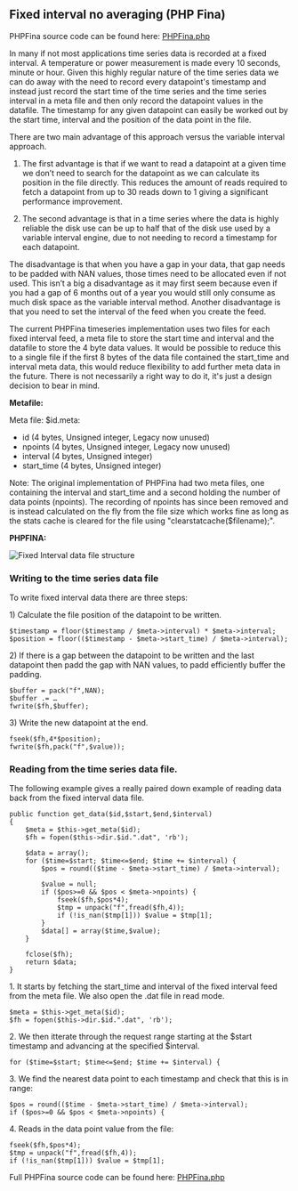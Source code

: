 ## Fixed interval no averaging (PHP Fina)

PHPFina source code can be found here: [PHPFina.php](https://github.com/emoncms/emoncms/blob/master/Modules/feed/engine/PHPFina.php)

In many if not most applications time series data is recorded at a fixed interval. A temperature or power measurement is made every 10 seconds, minute or hour. Given this highly regular nature of the time series data we can do away with the need to record every datapoint's timestamp and instead just record the start time of the time series and the time series interval in a meta file and then only record the datapoint values in the datafile. The timestamp for any given datapoint can easily be worked out by the start time, interval and the position of the data point in the file.

There are two main advantage of this approach versus the variable interval approach.

1. The first advantage is that if we want to read a datapoint at a given time we don’t need to search for the datapoint as we can calculate its position in the file directly. This reduces  the amount of reads required to fetch a datapoint from up to 30 reads down to 1 giving a significant performance improvement.

2. The second advantage is that in a time series where the data is highly reliable the disk use can be up to half that of the disk use used by a variable interval engine, due to not needing to record a timestamp for each datapoint.

The disadvantage is that when you have a gap in your data, that gap needs to be padded with NAN values, those times need to be allocated even if not used. This isn’t a big a disadvantage as it may first seem because even if you had a gap of 6 months out of a year you would still only consume as much disk space as the variable interval method. Another disadvantage is that you need to set the interval of the feed when you create the feed.

The current PHPFina timeseries implementation uses two files for each fixed interval feed, a meta file to store the start time and interval and the datafile to store the 4 byte data values. It would be possible to reduce this to a single file if the first 8 bytes of the data file contained the start_time and interval meta data, this would reduce flexibility to add further meta data in the future. There is not necessarily a right way to do it, it's just a design decision to bear in mind.

**Metafile:**

Meta file: $id.meta:

- id (4 bytes, Unsigned integer, Legacy now unused)
- npoints (4 bytes, Unsigned integer, Legacy now unused)
- interval (4 bytes, Unsigned integer)
- start_time (4 bytes, Unsigned integer)

Note: The original implementation of PHPFina had two meta files, one containing the interval and start_time and a second holding the number of data points (npoints). The recording of npoints has since been removed and is instead calculated on the fly from the file size which works fine as long as the stats cache is cleared for the file using "clearstatcache($filename);". 

**PHPFINA:**

![Fixed Interval data file structure](files/fixedinterval.png)

### Writing to the time series data file

To write fixed interval data there are three steps:

1\) Calculate the file position of the datapoint to be written.

    $timestamp = floor($timestamp / $meta->interval) * $meta->interval;
    $position = floor(($timestamp - $meta->start_time) / $meta->interval);

2\) If there is a gap between the datapoint to be written and the last datapoint then padd the gap with NAN values, to padd efficiently buffer the padding.

    $buffer = pack("f",NAN);
    $buffer .= …
    fwrite($fh,$buffer);

3\) Write the new datapoint at the end.

    fseek($fh,4*$position);
    fwrite($fh,pack("f",$value));

### Reading from the time series data file.

The following example gives a really paired down example of reading data back from the fixed interval data file.

    public function get_data($id,$start,$end,$interval)
    {
        $meta = $this->get_meta($id);
        $fh = fopen($this->dir.$id.".dat", 'rb');
        
        $data = array();
        for ($time=$start; $time<=$end; $time += $interval) {
            $pos = round(($time - $meta->start_time) / $meta->interval);
            
            $value = null;
            if ($pos>=0 && $pos < $meta->npoints) {
                fseek($fh,$pos*4);
                $tmp = unpack("f",fread($fh,4));
                if (!is_nan($tmp[1])) $value = $tmp[1];
            }
            $data[] = array($time,$value);
        }
        
        fclose($fh);
        return $data;
    }

1\. It starts by fetching the start_time and interval of the fixed interval feed from the meta file. We also open the .dat file in read mode.

    $meta = $this->get_meta($id);
    $fh = fopen($this->dir.$id.".dat", 'rb');

2\. We then itterate through the request range starting at the $start timestamp and advancing at the specified $interval.

    for ($time=$start; $time<=$end; $time += $interval) {

3\. We find the nearest data point to each timestamp and check that this is in range:

    $pos = round(($time - $meta->start_time) / $meta->interval);
    if ($pos>=0 && $pos < $meta->npoints) {
    
4\. Reads in the data point value from the file:

    fseek($fh,$pos*4);
    $tmp = unpack("f",fread($fh,4));
    if (!is_nan($tmp[1])) $value = $tmp[1];

Full PHPFina source code can be found here: [PHPFina.php](https://github.com/emoncms/emoncms/blob/master/Modules/feed/engine/PHPFina.php)
